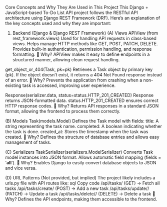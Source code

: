 Core Concepts and Why They Are Used in This Project
This Django + JavaScript-based To-Do List API project follows the RESTful API architecture using Django REST Framework (DRF). Here’s an explanation of the key concepts used and why they are important:

1. Backend (Django & Django REST Framework)
(A) Views
APIView (from rest_framework.views)
Used for handling API requests in class-based views.
Helps manage HTTP methods like GET, POST, PATCH, DELETE.
Provides built-in authentication, permission handling, and response formatting.
📌 Why?
APIView makes it easy to define endpoints in a structured manner, allowing clean request handling.

get_object_or_404(Task, pk=pk)
Retrieves a Task object by primary key (pk).
If the object doesn’t exist, it returns a 404 Not Found response instead of an error.
📌 Why?
Prevents the application from crashing when a non-existing task is accessed, improving user experience.

Response(serializer.data, status=status.HTTP_201_CREATED)
Response returns JSON-formatted data.
status.HTTP_201_CREATED ensures correct HTTP response codes.
📌 Why?
Returns API responses in a standard JSON format, allowing the frontend to process them correctly.

(B) Models
Task(models.Model)
Defines the Task model with fields:
title: A string representing the task name.
completed: A boolean indicating whether the task is done.
created_at: Stores the timestamp when the task was created.
📌 Why?
Defines the structure of database entries and allows easy management of tasks.

(C) Serializers
TaskSerializer(serializers.ModelSerializer)
Converts Task model instances into JSON format.
Allows automatic field mapping (fields = '__all__').
📌 Why?
Enables Django to easily convert database objects to JSON and vice versa.

(D) URL Patterns (Not provided, but implied)
The project likely includes a urls.py file with API routes like:
sql
Copy code
/api/tasks/ (GET) → Fetch all tasks
/api/tasks/create/ (POST) → Add a new task
/api/tasks/update/<id>/ (PATCH) → Update a task
/api/tasks/delete/<id>/ (DELETE) → Delete a task
📌 Why?
Defines the API endpoints, making them accessible to the frontend.
